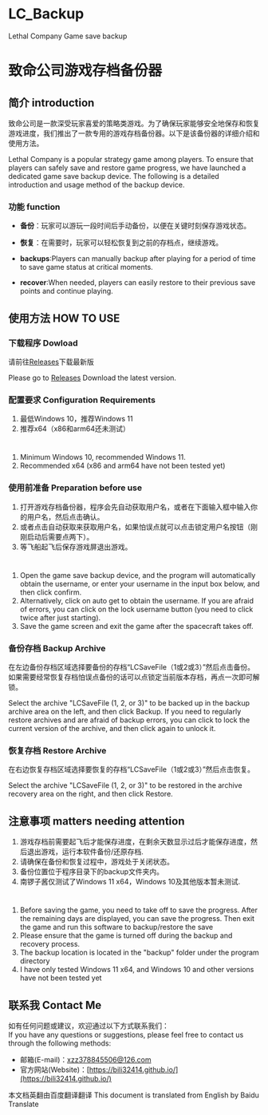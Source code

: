 # LC_Backup
Lethal Company Game save backup
# 致命公司游戏存档备份器

## 简介 introduction

致命公司是一款深受玩家喜爱的策略类游戏。为了确保玩家能够安全地保存和恢复游戏进度，我们推出了一款专用的游戏存档备份器。以下是该备份器的详细介绍和使用方法。

Lethal Company is a popular strategy game among players. To ensure that players can safely save and restore game progress, we have launched a dedicated game save backup device. The following is a detailed introduction and usage method of the backup device.

### 功能 function

- **备份**：玩家可以游玩一段时间后手动备份，以便在关键时刻保存游戏状态。
- **恢复**：在需要时，玩家可以轻松恢复到之前的存档点，继续游戏。

- **backups**:Players can manually backup after playing for a period of time to save game status at critical moments.
- **recover**:When needed, players can easily restore to their previous save points and continue playing.

## 使用方法 HOW TO USE

### 下载程序 Dowload
请前往[Releases](https://github.com/bili32414/LC_Backup/releases/tag/0.2)下载最新版
  
Please go to [Releases](https://github.com/bili32414/LC_Backup/releases/tag/0.2) Download the latest version.

### 配置要求 Configuration Requirements

1. 最低Windows 10，推荐Windows 11
2. 推荐x64（x86和arm64还未测试）
# 
1. Minimum Windows 10, recommended Windows 11.
2. Recommended x64 (x86 and arm64 have not been tested yet)
### 使用前准备 Preparation before use

1. 打开游戏存档备份器，程序会先自动获取用户名，或者在下面输入框中输入你的用户名，然后点击确认。
2. 或者点击自动获取来获取用户名，如果怕误点就可以点击锁定用户名按钮（刚刚启动后需要点两下）。
3. 等飞船起飞后保存游戏屏退出游戏。
# 
1. Open the game save backup device, and the program will automatically obtain the username, or enter your username in the input box below, and then click confirm.
2. Alternatively, click on auto get to obtain the username. If you are afraid of errors, you can click on the lock username button (you need to click twice after just starting).
3. Save the game screen and exit the game after the spacecraft takes off.

### 备份存档 Backup Archive

在左边备份存档区域选择要备份的存档“LCSaveFile（1或2或3）”然后点击备份。
如果需要经常恢复存档怕误点备份的话可以点锁定当前版本存档，再点一次即可解锁。

Select the archive "LCSaveFile (1, 2, or 3)" to be backed up in the backup archive area on the left, and then click Backup.
If you need to regularly restore archives and are afraid of backup errors, you can click to lock the current version of the archive, and then click again to unlock it.

### 恢复存档 Restore Archive

在右边恢复存档区域选择要恢复的存档“LCSaveFile（1或2或3）”然后点击恢复。

Select the archive "LCSaveFile (1, 2, or 3)" to be restored in the archive recovery area on the right, and then click Restore.

## 注意事项 matters needing attention

1. 游戏存档前需要起飞后才能保存进度，在剩余天数显示过后才能保存进度，然后退出游戏，运行本软件备份/还原存档.
2. 请确保在备份和恢复过程中，游戏处于关闭状态。
3. 备份位置位于程序目录下的backup文件夹内。
4. 南锣子酱仅测试了Windows 11 x64，Windows 10及其他版本暂未测试.
# 
1. Before saving the game, you need to take off to save the progress. After the remaining days are displayed, you can save the progress. Then exit the game and run this software to backup/restore the save
2. Please ensure that the game is turned off during the backup and recovery process.
3. The backup location is located in the "backup" folder under the program directory
4. I have only tested Windows 11 x64, and Windows 10 and other versions have not been tested yet
## 联系我 Contact Me

如有任何问题或建议，欢迎通过以下方式联系我们：  
If you have any questions or suggestions, please feel free to contact us through the following methods:

- 邮箱\(E-mail\)：[xzz378845506@126.com](mailto:xzz378845506@126.com)
- 官方网站\(Website\)：[https://bili32414.github.io/](https://bili32414.github.io/)

本文档英翻由百度翻译翻译
This document is translated from English by Baidu Translate
